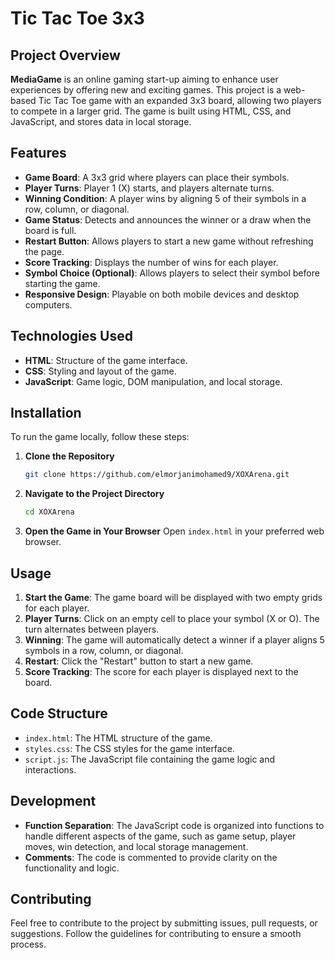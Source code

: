 # Tic Tac Toe 3x3

## Project Overview

**MediaGame** is an online gaming start-up aiming to enhance user experiences by offering new and exciting games. This project is a web-based Tic Tac Toe game with an expanded 3x3 board, allowing two players to compete in a larger grid. The game is built using HTML, CSS, and JavaScript, and stores data in local storage.

## Features

- **Game Board**: A 3x3 grid where players can place their symbols.
- **Player Turns**: Player 1 (X) starts, and players alternate turns.
- **Winning Condition**: A player wins by aligning 5 of their symbols in a row, column, or diagonal.
- **Game Status**: Detects and announces the winner or a draw when the board is full.
- **Restart Button**: Allows players to start a new game without refreshing the page.
- **Score Tracking**: Displays the number of wins for each player.
- **Symbol Choice (Optional)**: Allows players to select their symbol before starting the game.
- **Responsive Design**: Playable on both mobile devices and desktop computers.

## Technologies Used

- **HTML**: Structure of the game interface.
- **CSS**: Styling and layout of the game.
- **JavaScript**: Game logic, DOM manipulation, and local storage.

## Installation

To run the game locally, follow these steps:

1. **Clone the Repository**
   ```bash
   git clone https://github.com/elmorjanimohamed9/XOXArena.git
   ```

2. **Navigate to the Project Directory**
   ```bash
   cd XOXArena
   ```

3. **Open the Game in Your Browser**
   Open `index.html` in your preferred web browser.

## Usage

1. **Start the Game**: The game board will be displayed with two empty grids for each player.
2. **Player Turns**: Click on an empty cell to place your symbol (X or O). The turn alternates between players.
3. **Winning**: The game will automatically detect a winner if a player aligns 5 symbols in a row, column, or diagonal.
4. **Restart**: Click the "Restart" button to start a new game.
5. **Score Tracking**: The score for each player is displayed next to the board.

## Code Structure

- `index.html`: The HTML structure of the game.
- `styles.css`: The CSS styles for the game interface.
- `script.js`: The JavaScript file containing the game logic and interactions.

## Development

- **Function Separation**: The JavaScript code is organized into functions to handle different aspects of the game, such as game setup, player moves, win detection, and local storage management.
- **Comments**: The code is commented to provide clarity on the functionality and logic.

## Contributing

Feel free to contribute to the project by submitting issues, pull requests, or suggestions. Follow the guidelines for contributing to ensure a smooth process.
